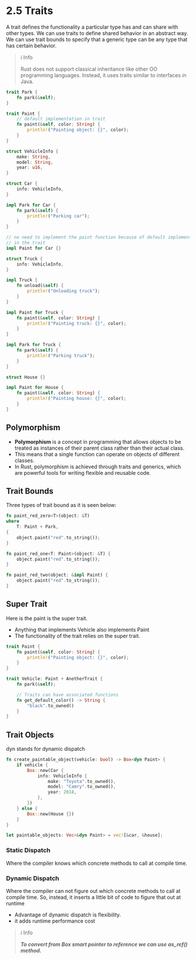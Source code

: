 # 2.5 Traits

A trait defines the functionality a particular type has and can share with other types. We can use traits to define shared behavior in an abstract way. We can use trait bounds to specify that a generic type can be any type that has certain behavior.

> ℹ️ Info
>
> Rust does not support classical inheritance like other OO programming languages. Instead, it uses traits similar to interfaces in Java.

```rust
trait Park {
    fn park(&self);
}

trait Paint {
    // default implementation in trait
    fn paint(&self, color: String) {
        println!("Painting object: {}", color);
    }
}

struct VehicleInfo {
    make: String,
    model: String,
    year: u16,
}

struct Car {
    info: VehicleInfo,
}

impl Park for Car {
    fn park(&self) {
        println!("Parking car");
    }
}

// no need to implement the paint function because of default implementation
// in the trait
impl Paint for Car {}

struct Truck {
    info: VehicleInfo,
}

impl Truck {
    fn unload(&self) {
        println!("Unloading truck");
    }
}

impl Paint for Truck {
    fn paint(&self, color: String) {
        println!("Painting truck: {}", color);
    }
}

impl Park for Truck {
    fn park(&self) {
        println!("Parking truck");
    }
}

struct House {}

impl Paint for House {
    fn paint(&self, color: String) {
        println!("Painting house: {}", color);
    }
}
```

## Polymorphism

- **Polymorphism** is a concept in programming that allows objects to be treated as instances of their parent class rather than their actual class.
- This means that a single function can operate on objects of different classes.
- In Rust, polymorphism is achieved through traits and generics, which are powerful tools for writing flexible and reusable code.

## Trait Bounds

Three types of trait bound as it is seen below:

```rust
fn paint_red_zero<T>(object: &T)
where
    T: Paint + Park,
{
    object.paint("red".to_string());
}

fn paint_red_one<T: Paint>(object: &T) {
    object.paint("red".to_string());
}

fn paint_red_two(object: &impl Paint) {
    object.paint("red".to_string());
}
```

## Super Trait

Here is the paint is the super trait.

- Anything that implements Vehicle also implements Paint
- The functionality of the trait relies on the super trait.

```rust
trait Paint {
    fn paint(&self, color: String) {
        println!("Painting object: {}", color);
    }
}

trait Vehicle: Paint + AnotherTrait {
    fn park(&self);

    // Traits can have associated functions
    fn get_default_color() -> String {
        "black".to_owned()
    }
}
```

## Trait Objects

dyn stands for dynamic dispatch

```rust
fn create_paintable_object(vehicle: bool) -> Box<dyn Paint> {
    if vehicle {
        Box::new(Car {
            info: VehicleInfo {
                make: "Toyota".to_owned(),
                model: "Camry".to_owned(),
                year: 2018,
            },
        })
    } else {
        Box::new(House {})
    }
}

let paintable_objects: Vec<&dyn Paint> = vec![&car, &house];
```

### Static Dispatch

Where the compiler knows which concrete methods to call at compile time.

### Dynamic Dispatch

Where the compiler can not figure out which concrete methods to call at compile time. So, instead, it inserts a little bit of code to figure that out at runtime

- Advantage of dynamic dispatch is flexibility.
- it adds runtime performance cost

> ℹ️ Info
>
> **_To convert from Box smart pointer to reference we can use as_ref() method._**

